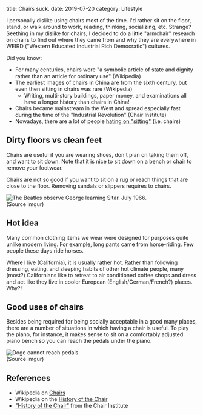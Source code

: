 title: Chairs suck.
date: 2019-07-20
category: Lifestyle

I personally dislike using chairs most of the time. I'd rather sit on
the floor, stand, or walk around to work, reading, thinking,
socializing, etc. Strange? Seething in my dislike for chairs, I
decided to do a little "armchair" research on chairs to find out where
they came from and why they are everywhere in WEIRD ("Western Educated
Industrial Rich Democratic") cultures.

Did you know:

- For many centuries, chairs were "a symbolic article of state and
  dignity rather than an article for ordinary use" (Wikipedia)
- The earliest images of chairs in China are from the sixth century,
  but even then sitting in chairs was rare (Wikipedia)
  - Writing, multi-story buildings, paper money, and examinations all
    have a longer history than chairs in China!
- Chairs became mainstream in the West and spread especially fast
  during the time of the "Industrial Revolution" (Chair Institute)
- Nowadays, there are a lot of people [hating on
  "sitting"](https://www.startstanding.org/sitting-new-smoking/)
  (i.e. chairs)


Dirty floors vs clean feet 
----------------------------

Chairs are useful if you are wearing shoes, don't plan on taking them
off, and want to sit down. Note that it is nice to sit down on a bench
or chair to remove your footwear.

Chairs are not so good if you want to sit on a rug or reach things
that are close to the floor. Removing sandals or slippers requires to
chairs.

![The Beatles observe George learning Sitar. July 1966.](https://i.imgur.com/Ci5mHRE.jpg)  
(Source imgur)

Hot idea
-----------

Many common clothing items we wear were designed for purposes quite
unlike modern living. For example, long pants came from
horse-riding. Few people these days ride horses.

Where I live (California), it is usually rather hot. Rather than
following dressing, eating, and sleeping habits of other hot climate
people, many (most?) Californians like to retreat to air conditioned
coffee shops and dress and act like they live in cooler European
(English/German/French?) places. Why?!

Good uses of chairs
-------------------

Besides being required for being socially acceptable in a good many
places, there are a number of situations in which having a chair is
useful. To play the piano, for instance, it makes sense to sit on a
comfortably adjusted piano bench so you can reach the pedals under the
piano.

![Doge cannot reach pedals](https://i.imgur.com/S6vXiNl.png)  
(Source imgur)



References
----------

- Wikipedia on [Chairs](https://en.wikipedia.org/wiki/Chair)
- Wikipedia on the [History of the Chair](https://en.wikipedia.org/wiki/History_of_the_chair)
- ["History of the
  Chair"](https://chairinstitute.com/history-of-the-chair/) from the
  Chair Institute
